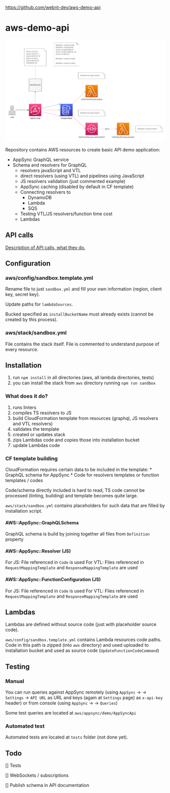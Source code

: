 
https://github.com/webnt-dev/aws-demo-api

# aws-demo-api

![Architecture](./doc/aws-demo-api.drawio.png)

Repository contains AWS resources to create basic API demo application:

* AppSync GraphQL service
* Schema and resolvers for GraphQL
	* resolvers javaScript and VTL
	* direct resolvers (using VTL) and pipelines using JavaScript
	* JS resolvers validation (just commented example)
	* AppSync caching (disabled by default in CF template)
	* Connecting resolvers to
		* DynamoDB
		* Lambda
		* SQS
	* Testing VTL/JS 	resolvers/function time cost
	* Lambdas

## API calls
[Description of API calls, what they do.](./doc/api.md)

## Configuration

### aws/config/sandbox.template.yml

Rename file to just `sandbox.yml` and fill your own information (region, client key, secret key).

Update paths for `lambdaSources`.

Bucked specified as `installBucketName` must already exists (cannot be created by this process).

### aws/stack/sandbox.yml

File contains the stack itself. File is commented to understand purpose of every resource.

## Installation

1. run `npm install` in all directories (aws, all lambda directories, tests)
2. you can install the stack from `aws` directory running `npm run sandbox`

### What does it do?

1. runs linters
2. compiles TS resolvers to JS
3. build CloudFormation template from resources (graphql, JS resolvers and VTL resolvers)
4. validates the template
5. created or updates stack
6. zips Lambdas code and copies those into installation bucket
7. update Lambdas code

### CF template building

CloudFormation requires certain data to be included in the template:
	* GraphQL schema for AppSync
	* Code for resolvers templates or function templates / codes

Code/schema directly included is hard to read, TS code cannot be processed (linting, building) and template 
becomes quite large.

`aws/stack/sandbox.yml` contains placeholders for such data that are filled by installation script.

#### AWS::AppSync::GraphQLSchema

GraphQL schema is build by joining together all files from `Definition` property

#### AWS::AppSync::Resolver (JS)

For JS: File referenced in `Code` is used
For VTL: Files referenced in `RequestMappingTemplate` and `ResponseMappingTemplate` are used

#### AWS::AppSync::FunctionConfiguration (JS)

For JS: File referenced in `Code` is used
For VTL: Files referenced in `RequestMappingTemplate` and `ResponseMappingTemplate` are used

## Lambdas

Lambdas are defined without source code (just with placeholder source code). 

`aws/config/sandbox.template.yml` contains Lambda resources code paths. Code in this path is zipped (into `aws` directory) and used
uploaded to installation bucket and used as source code (`UpdateFunctionCodeCommand`)


## Testing

### Manual

You can run queries against AppSync remotely (using `AppSync` -> <your appsync> -> `Settings` -> `API URL` as URL 
and keys (again at `Settings` page) as `x-api-key` header) 
or from console (using `AppSync` -> <your appsync> -> `Queries`)

Some test queries are located at `aws/appsync/demo/AppSyncApi`

### Automated test

Automated tests are located at `tests` folder (not done yet).


## Todo
[] Tests

[] WebSockets / subscriptions

[] Publish schema in API documentation
